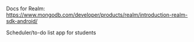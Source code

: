 Docs for Realm:
https://www.mongodb.com/developer/products/realm/introduction-realm-sdk-android/

Scheduler/to-do list app for students
